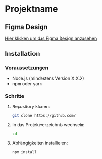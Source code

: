# Projektname

## Figma Design
[Hier klicken um das Figma Design anzusehen](https://www.figma.com/design/ySrwW7ryjZBBAtTaq7iKbf/MProg2?node-id=0-1&node-type=CANVAS&t=rS3Ko0R9bKKS1gzn-0)

## Installation

### Voraussetzungen
- Node.js (mindestens Version X.X.X)
- npm oder yarn

### Schritte
1. Repository klonen:
   ```bash
   git clone https://github.com/
2. In das Projektverzeichnis wechseln:
   ```bash
   cd 
3. Abhängigkeiten installieren:
   ```bash
   npm install

